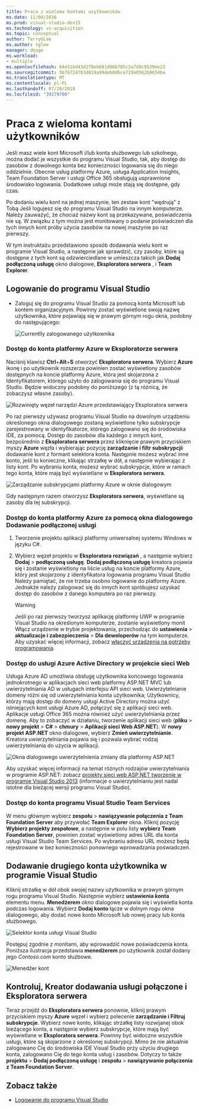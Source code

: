 ```yaml
---
title: Praca z wieloma kontami użytkowników
ms.date: 11/04/2016
ms.prod: visual-studio-dev15
ms.technology: vs-acquisition
ms.topic: conceptual
author: TerryGLee
ms.author: tglee
manager: douge
ms.workload:
- multiple
ms.openlocfilehash: 64e51bd43d278eb681d08b785c2a7d0c9539ee23
ms.sourcegitcommit: 5b767247b3d819a99deb0dbce729a0562b9654ba
ms.translationtype: MT
ms.contentlocale: pl-PL
ms.lasthandoff: 07/20/2018
ms.locfileid: "39179700"
---
```

# <a name="work-with-multiple-user-accounts"></a>Praca z wieloma kontami użytkowników

Jeśli masz wiele kont Microsoft i/lub konta służbowego lub szkolnego, można dodać je wszystkie do programu Visual Studio, tak, aby dostęp do zasobów z dowolnego konta bez konieczności logowania się do niego oddzielnie. Obecnie usług platformy Azure, usługa Application Insights, Team Foundation Server i usługi Office 365 obsługują usprawnione środowisko logowania. Dodatkowe usługi może stają się dostępne, gdy czas.

Po dodaniu wielu kont na jednej maszynie, ten zestaw kont "wędrują" z Tobą Jeśli logujesz się do programu Visual Studio na innym komputerze. Należy zauważyć, że chociaż nazwy kont są przekazywane, poświadczenia nie są. W związku z tym można jest monitowany o podanie poświadczeń dla tych innych kont próby użycia zasobów na nowej maszynie po raz pierwszy.

W tym instruktażu przedstawiono sposób dodawania wielu kont w programie Visual Studio, a następnie jak sprawdzić, czy zasoby, które są dostępne z tych kont są odzwierciedlane w umieszcza takich jak **Dodaj podłączoną usługę** okno dialogowe, **Eksploratora serwera** , i **Team Explorer**.

## <a name="sign-in-to-visual-studio"></a>Logowanie do programu Visual Studio

- Zaloguj się do programu Visual Studio za pomocą konta Microsoft lub kontem organizacyjnym. Powinny zostać wyświetlone swoją nazwę użytkownika, które pojawiają się w prawym górnym rogu okna, podobny do następującego:

     ![Currentlly zalogowanego użytkownika](../ide/media/vs2015_username.png)

### <a name="access-your-azure-account-in-server-explorer"></a>Dostęp do konta platformy Azure w Eksploratorze serwera

Naciśnij klawisz **Ctrl**+**Alt**+**S** otworzyć **Eksploratora serwera**. Wybierz **Azure** ikonę i po użytkownik rozszerza powinien zostać wyświetlony zasobów dostępnych na koncie platformy Azure, która jest skojarzona z Identyfikatorem, którego użyto do zalogowania się do programu Visual Studio. Będzie widoczny podobny do poniższego (z tą różnicą, że zobaczysz własne zasoby).

![Rozwinięty węzeł narzędzi Azure przedstawiający Eksploratora serwera](../ide/media/vs2015_serverexplorer.png)

Po raz pierwszy używasz programu Visual Studio na dowolnym urządzeniu określonego okna dialogowego zostaną wyświetlone tylko subskrypcje zarejestrowany w identyfikatorze, którego zalogowano się do środowiska IDE, za pomocą. Dostęp do zasobów dla każdego z innych kont, bezpośrednio z **Eksploratora serwera** przez kliknięcie prawym przyciskiem myszy **Azure** węzła i wybierając pozycję **zarządzanie i filtr subskrypcji**i dodawanie kont z formant selektora konta. Następnie możesz wybrać inne konto, jeśli to konieczne, klikając strzałkę w dół, a następnie wybierając z listy kont. Po wybraniu konta, możesz wybrać subskrypcje, które w ramach tego konta, które mają być wyświetlane w **Eksploratora serwera**.

![Zarządzanie subskrypcjami platformy Azure w oknie dialogowym](../ide/media/vs2015_manage_subs.png)

Gdy następnym razem otworzysz **Eksploratora serwera**, wyświetlane są zasoby dla tej subskrypcji.

### <a name="access-your-azure-account-via-add-connected-service-dialog"></a>Dostęp do konta platformy Azure za pomocą okna dialogowego Dodawanie podłączonej usługi

1. Tworzenie projektu aplikacji platformy uniwersalnej systemu Windows w języku C#.

1. Wybierz węzeł projektu w **Eksploratora rozwiązań** , a następnie wybierz **Dodaj** > **podłączoną usługę**. **Dodaj podłączoną usługę** kreatora pojawia się i zostanie wyświetlony na liście usług na koncie platformy Azure, który jest skojarzony z identyfikatora logowania programu Visual Studio Należy pamiętać, że nie trzeba osobno logowanie do platformy Azure. Jednakże należy zalogować się do innych kont spróbujesz uzyskać dostęp do zasobów z danego komputera po raz pierwszy.

    > [!WARNING]
    > Jeśli po raz pierwszy tworzysz aplikację platformy UWP w programie Visual Studio na określonym komputerze, zostanie wyświetlony monit Włącz urządzenie w trybie projektowania, przechodząc do **ustawienia** > **aktualizacje i zabezpieczenia**  >  **Dla deweloperów** na tym komputerze. Aby uzyskać więcej informacji, zobacz [włączyć urządzenia na potrzeby programowania](/windows/uwp/get-started/enable-your-device-for-development).

### <a name="access_azure"></a> Dostęp do usługi Azure Active Directory w projekcie sieci Web

Usługa Azure AD umożliwia obsługę użytkownika końcowego logowania jednokrotnego w aplikacjach sieci web platformy ASP.NET MVC lub uwierzytelniania AD w usługach interfejsu API sieci web. Uwierzytelnianie domeny różni się od uwierzytelniania konta użytkownika; Użytkownicy, którzy mają dostęp do domeny usługi Active Directory można użyć istniejących kont usługi Azure AD, połączyć się z aplikacji sieci web. Aplikacje usługi Office 365 można również użyć uwierzytelniania przez domenę. Aby to zobaczyć w działaniu, tworzenie aplikacji sieci web (**pliku** > **nowy projekt** > **C#** > **chmury**  >  **Aplikacji sieci Web ASP.NET**). W **nowy projekt ASP.NET** okno dialogowe, wybierz **Zmień uwierzytelnianie**. Kreatora uwierzytelniania pojawia się i pozwala wybrać rodzaj uwierzytelniania do użycia w aplikacji.

![Okna dialogowego uwierzytelnienia zmiany dla platformy ASP.NET](../ide/media/vs2015_change_authentication.png)

Aby uzyskać więcej informacji na temat różnych rodzajów uwierzytelniania w programie ASP.NET: zobacz [projekty sieci web ASP.NET tworzenie w programie Visual Studio 2013](http://www.asp.net/visual-studio/overview/2013/creating-web-projects-in-visual-studio#orgauth) (informacje o uwierzytelnianiu jest nadal istotne dla bieżącej wersji programu Visual Studio).

### <a name="access-your-visual-studio-team-services-account"></a>Dostęp do konta programu Visual Studio Team Services

W menu głównym wybierz **zespołu** > **nawiązywanie połączenia z Team Foundation Server** aby przywołać **Team Explorer** okna. Kliknij pozycję **Wybierz projekty zespołowe**, a następnie w polu listy **wybierz Team Foundation Server**, powinien zostać wyświetlony adres URL dla konta usługi Visual Studio Team Services. Po wybraniu adresu URL możesz będą rejestrowane w bez konieczności ponownego wprowadzania poświadczeń.

## <a name="add-a-second-user-account-to-visual-studio"></a>Dodawanie drugiego konta użytkownika w programie Visual Studio

Kliknij strzałkę w dół obok swojej nazwy użytkownika w prawym górnym rogu programu Visual Studio. Następnie wybierz **ustawienia konta** elementu menu. **Menedżerem** okno dialogowe pojawia się i wyświetla konta podczas logowania. Wybierz **Dodaj konto** łącze w dolnym rogu okna dialogowego, aby dodać nowe konto Microsoft lub nowej pracy lub konta służbowego.

![Selektor konta usługi Visual Studio](../ide/media/vs2015_acct_picker.png)

Postępuj zgodnie z monitami, aby wprowadzić nowe poświadczenia konta. Poniższa ilustracja przedstawia **menedżerem** po użytkownik został dodany jego *Contoso.com* konto służbowe.

![Menedżer kont](../ide/media/vs2015_accountmanager.gif)

## <a name="revisit-the-add-connected-services-wizard-and-server-explorer"></a>Kontroluj, Kreator dodawania usługi połączone i Eksploratora serwera

Teraz przejdź do **Eksploratora serwera** ponownie, kliknij prawym przyciskiem myszy **Azure** węzeł i wybierz polecenie **zarządzanie i Filtruj subskrypcje**. Wybierz nowe konto, klikając strzałkę listy rozwijanej obok bieżącego konta, a następnie wybierz subskrypcje, które mają być wyświetlane w **Eksploratora serwera**. Powinny być widoczne wszystkie usługi, które są skojarzone z określonej subskrypcji. Mimo że nie aktualnie zalogowano Cię do środowiska IDE Visual Studio przy użyciu drugiego konta, zalogowano Cię do tego konta usług i zasobów. Dotyczy to także **projektu** > **Dodaj podłączoną usługę** i **zespołu** > **nawiązywanie połączenia z Team Foundation Server**.

## <a name="see-also"></a>Zobacz także

- [Logowanie do programu Visual Studio](signing-in-to-visual-studio.md)
